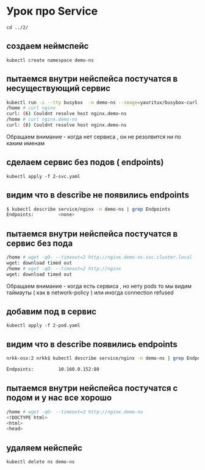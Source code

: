# Урок про Service

```
cd ../2/
```




## создаем неймспейс
```
kubectl create namespace demo-ns
```

## пытаемся внутри нейспейса постучатся в несуществующий сервис
```sh
kubectl run -i --tty busybox  -n demo-ns --image=yauritux/busybox-curl --restart=Never   
/home # curl nginx
curl: (6) Couldnt resolve host nginx.demo-ns
/home # curl nginx.demo-ns
curl: (6) Couldnt resolve host nginx.demo-ns
```
Обращаем внимание - когда нет сервиса , он не резолвится ни по каким именам  


## сделаем сервис без подов ( endpoints)
```
kubectl apply -f 2-svc.yaml
```

## видим что в describe не появились endpoints

```sh
$ kubectl describe service/nginx -n demo-ns | grep Endpoints
Endpoints:         <none>
```
## пытаемся внутри нейспейса постучатся в  сервис без пода

```sh
/home # wget -qO- --timeout=2 http://nginx.demo-ns.svc.cluster.local
wget: download timed out
/home # wget -qO- --timeout=2 http://nginx
wget: download timed out
```

Обращаем внимание - когда есть сервиса , но нету pods то мы видим таймауты ( как в network-policy ) или иногда connection refused

## добавим под в сервис
```
kubectl apply -f 2-pod.yaml
```


## видим что в describe  появились endpoints
```sh
nrkk-osx:2 nrkk$ kubectl describe service/nginx -n demo-ns | grep Endpoints

Endpoints:         10.160.0.152:80
```

## пытаемся внутри нейспейса постучатся c  подом и у нас все хорошо

```sh
/home # wget -qO- --timeout=2 http://nginx.demo-ns
<!DOCTYPE html>
<html>
<head>
```

## удаляем нейспейс
```
kubectl delete ns demo-ns
```
